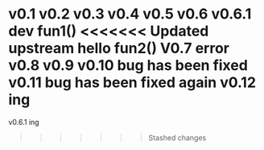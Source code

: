 v0.1
v0.2
v0.3
v0.4
v0.5
v0.6
v0.6.1 dev
fun1()
<<<<<<< Updated upstream
hello
fun2()
V0.7 error
v0.8
v0.9
v0.10
bug has been fixed
v0.11
bug has been fixed again
v0.12 ing
=======
v0.6.1 ing
>>>>>>> Stashed changes
